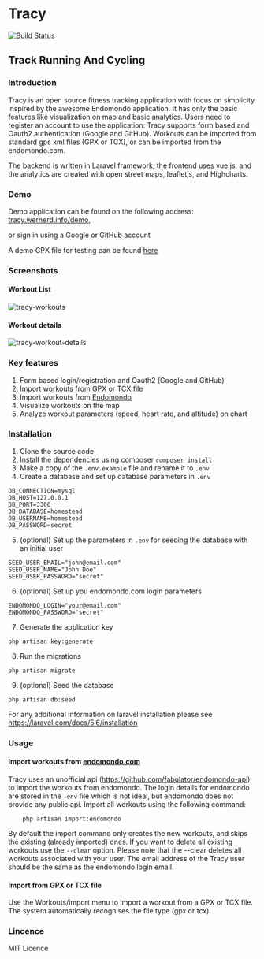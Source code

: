 # Tracy

[![Build Status](https://travis-ci.org/daniel-werner/tracy.svg?branch=master)](https://travis-ci.com/daniel-werner/tracy)

## Track Running And Cycling

### Introduction
Tracy is an open source fitness tracking application with focus on simplicity
inspired by the awesome Endomondo application.
It has only the basic features like visualization on map and basic analytics.
Users need to register an account to use the application: Tracy supports form
based and Oauth2 authentication (Google and GitHub).
Workouts can be imported from standard gps xml files (GPX or TCX),
or can be imported from the endomondo.com.

The backend is written in Laravel framework, the frontend uses vue.js, and the analytics
are created with open street maps, leafletjs, and Highcharts.

### Demo
Demo application can be found on the following address: [tracy.wernerd.info/demo](https://tracy.wernerd.info/demo),

or sign in using a Google or GitHub account

A demo GPX file for testing can be found [here](https://www.mapbox.com/help/data/run.gpx)

### Screenshots
#### Workout List
![tracy-workouts](https://user-images.githubusercontent.com/38726367/43262320-026995ee-90e0-11e8-9952-3383c7cfbb5f.png)
#### Workout details
![tracy-workout-details](https://user-images.githubusercontent.com/38726367/43262422-5af3a394-90e0-11e8-957c-94d0c8014e93.png)

### Key features
1. Form based login/registration and Oauth2 (Google and GitHub)
2. Import workouts from GPX or TCX file
3. Import workouts from [Endomondo](http://endomondo.com)
4. Visualize workouts on the map
5. Analyze workout parameters (speed, heart rate, and altitude) on chart

### Installation
1. Clone the source code
2. Install the dependencies using composer `composer install`
3. Make a copy of the `.env.example` file and rename it to `.env`
4. Create a database and set up database parameters in `.env`

```
DB_CONNECTION=mysql
DB_HOST=127.0.0.1
DB_PORT=3306
DB_DATABASE=homestead
DB_USERNAME=homestead
DB_PASSWORD=secret
```

5. (optional) Set up the parameters in `.env` for seeding the database with an initial
user

```
SEED_USER_EMAIL="john@email.com"
SEED_USER_NAME="John Doe"
SEED_USER_PASSWORD="secret"
```

6. (optional) Set up you endomondo.com login parameters

```
ENDOMONDO_LOGIN="your@email.com"
ENDOMONDO_PASSWORD="secret"
```

7. Generate the application key

 ```
 php artisan key:generate
 ```

8. Run the migrations

```
php artisan migrate
```

9. (optional) Seed the database

```
php artisan db:seed
```


For any additional information on laravel installation please see
https://laravel.com/docs/5.6/installation

### Usage
#### Import workouts from [endomondo.com](http://endomondo.com)
Tracy uses an unofficial api (https://github.com/fabulator/endomondo-api)
to import the workouts from endomondo. The login details for endomondo
are stored in the `.env` file which is not ideal, but endomondo does not
provide any public api. Import all workouts using the following command:
```
    php artisan import:endomondo
```

By default the import command only creates the new workouts, and skips the
 existing (already imported) ones. If you want to delete all existing workouts
 use the `--clear` option. Please note that the --clear deletes all workouts
 associated with your user. The email address of the Tracy user should be the same
 as the endomondo login email.

 #### Import from GPX or TCX file
 Use the Workouts/import menu to import a workout from a GPX or TCX file.
 The system automatically recognises the file type (gpx or tcx).


### Lincence
MIT Licence
